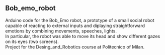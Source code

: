 ## Bob_emo_robot
Arduino code for the Bob_Emo robot, a prototype of a small social robot capable of reacting to external inputs and diplaying straightforward emotions by combining movements, speeches, lights. <br> 
In particular, the robot was able to move its head and show different gazes on its eyes (two screens). <br> 
Project for the Desing_and_Robotics course at Politecnico of Milan.
